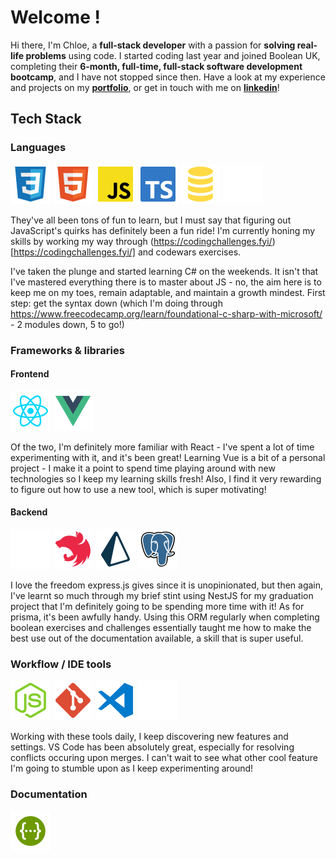 # Welcome !

Hi there, I'm Chloe, a **full-stack developer** with a passion for **solving real-life problems** using code. I started coding last year and joined Boolean UK, completing their **6-month, full-time, full-stack software development bootcamp**, and I have not stopped since then. Have a look at my experience and projects on my [**portfolio**](https://chloe-zermatten-portfolio.vercel.app/), or get in touch with me on [**linkedin**](https://www.linkedin.com/in/chloé-z)!

## Tech Stack

### Languages

![SVG Image](./assets/svg/css-svgrepo-com.svg)
![SVG Image](./assets/svg/html-svgrepo-com.svg)
![SVG Image](./assets/svg/js-official-svgrepo-com.svg)
![SVG Image](./assets/svg/typescript-official-svgrepo-com.svg)
![SVG Image](./assets/svg/sql-svgrepo-com.svg)
![SVG Image](./assets/svg/markdown-svgrepo-com.svg)

They've all been tons of fun to learn, but I must say that figuring out JavaScript's quirks has definitely been a fun ride! I'm currently honing my skills by working my way through (https://codingchallenges.fyi/)[https://codingchallenges.fyi/] and codewars exercises.

I've taken the plunge and started learning C# on the weekends. It isn't that I've mastered everything there is to master about JS - no, the aim here is to keep me on my toes, remain adaptable, and maintain a growth mindest. First step: get the syntax down (which I'm doing through https://www.freecodecamp.org/learn/foundational-c-sharp-with-microsoft/ - 2 modules down, 5 to go!)

### Frameworks & libraries

#### Frontend

![SVG Image](./assets/svg/reactjs-svgrepo-com.svg)
![SVG Image](./assets/svg/vue-svgrepo-com.svg)

Of the two, I'm definitely more familiar with React - I've spent a lot of time experimenting with it, and it's been great! Learning Vue is a bit of a personal project - I make it a point to spend time playing around with new technologies so I keep my learning skills fresh! Also, I find it very rewarding to figure out how to use a new tool, which is super motivating!

#### Backend

![SVG Image](./assets/svg/expressjs-icon.svg)
![SVG Image](./assets/svg/nestjs-svgrepo-com.svg)
![SVG Image](./assets/svg/light-prisma-svgrepo-com.svg)
![SVG Image](./assets/svg/pgsql-svgrepo-com.svg)

I love the freedom express.js gives since it is unopinionated, but then again, I've learnt so much through my brief stint using NestJS for my graduation project that I'm definitely going to be spending more time with it!
As for prisma, it's been awfully handy. Using this ORM regularly when completing boolean exercises and challenges essentially taught me how to make the best use out of the documentation available, a skill that is super useful.

### Workflow / IDE tools

![SVG Image](./assets/svg/node-svgrepo-com.svg)
![SVG Image](./assets/svg/git-svgrepo-com.svg)
![SVG Image](./assets/svg/vscode2-svgrepo-com.svg)
![SVG Image](./assets/svg/github-142-svgrepo-com.svg)

Working with these tools daily, I keep discovering new features and settings. VS Code has been absolutely great, especially for resolving conflicts occuring upon merges. I can't wait to see what other cool feature I'm going to stumble upon as I keep experimenting around!

### Documentation

![SVG Image](./assets/svg/swagger-svgrepo-com.svg)

